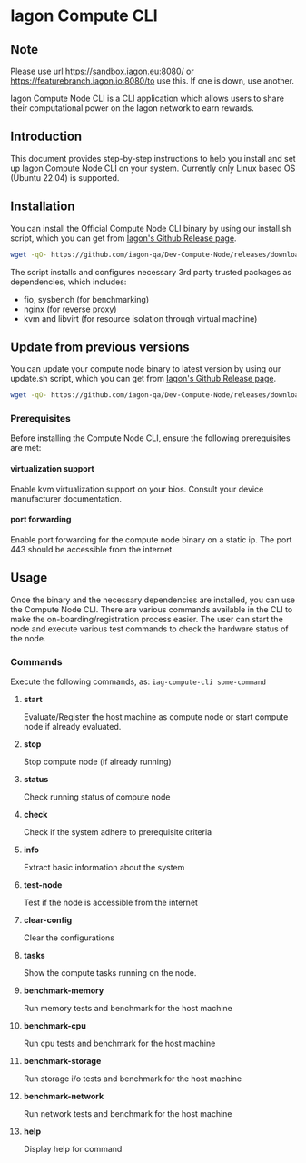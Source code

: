 # Iagon Compute CLI
## Note
Please use url https://sandbox.iagon.eu:8080/ or https://featurebranch.iagon.io:8080/to use this. If one is down, use another.

Iagon Compute Node CLI is a CLI application which allows users to share their computational power on the Iagon network to earn rewards.

## Introduction

This document provides step-by-step instructions to help you install and set up Iagon Compute Node CLI on your system. Currently only Linux based OS (Ubuntu 22.04) is supported.

## Installation

You can install the Official Compute Node CLI binary by using our install.sh script, which you can get from [Iagon's Github Release page](https://github.com/iagon-qa/Dev-Compute-Node/releases).

```bash
wget -qO- https://github.com/iagon-qa/Dev-Compute-Node/releases/download/v0.4.0/install.sh | sudo bash
```

The script installs and configures necessary 3rd party trusted packages as dependencies, which includes:

- fio, sysbench (for benchmarking)
- nginx (for reverse proxy)
- kvm and libvirt (for resource isolation through virtual machine)

## Update from previous versions

You can update your compute node binary to latest version by using our update.sh script, which you can get from [Iagon's Github Release page](https://github.com/iagon-qa/Dev-Compute-Node/releases).

```bash
wget -qO- https://github.com/iagon-qa/Dev-Compute-Node/releases/download/v0.4.0/update.sh | sudo bash
```

### Prerequisites

Before installing the Compute Node CLI, ensure the following prerequisites are met:

#### virtualization support

Enable kvm virtualization support on your bios. Consult your device manufacturer documentation.

#### port forwarding

Enable port forwarding for the compute node binary on a static ip. The port 443 should be accessible from the internet.

## Usage

Once the binary and the necessary dependencies are installed, you can use the Compute Node CLI. There are various commands available in the CLI to make the on-boarding/registration process easier. The user can start the node and execute various test commands to check the hardware status of the node.

### Commands

Execute the following commands, as: `iag-compute-cli some-command`

1. **start**

   Evaluate/Register the host machine as compute node or start compute node if already evaluated.

2. **stop**

   Stop compute node (if already running)

3. **status**

   Check running status of compute node

4. **check**

   Check if the system adhere to prerequisite criteria

5. **info**

   Extract basic information about the system

6. **test-node**

   Test if the node is accessible from the internet

7. **clear-config**

   Clear the configurations

8. **tasks**

   Show the compute tasks running on the node.

9. **benchmark-memory**

   Run memory tests and benchmark for the host machine

10. **benchmark-cpu**

    Run cpu tests and benchmark for the host machine

11. **benchmark-storage**

    Run storage i/o tests and benchmark for the host machine

12. **benchmark-network**

    Run network tests and benchmark for the host machine

13. **help**

    Display help for command
